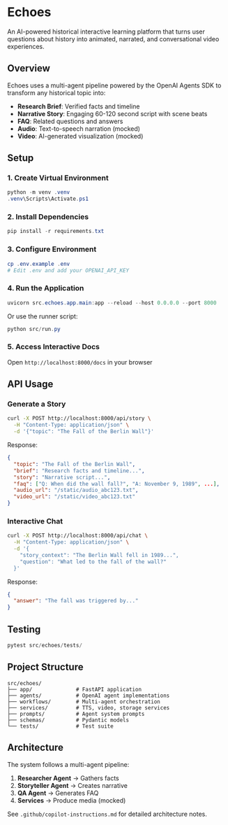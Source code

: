 # Echoes

An AI-powered historical interactive learning platform that turns user questions about history into animated, narrated, and conversational video experiences.

## Overview

Echoes uses a multi-agent pipeline powered by the OpenAI Agents SDK to transform any historical topic into:
- **Research Brief**: Verified facts and timeline
- **Narrative Story**: Engaging 60-120 second script with scene beats
- **FAQ**: Related questions and answers
- **Audio**: Text-to-speech narration (mocked)
- **Video**: AI-generated visualization (mocked)

## Setup

### 1. Create Virtual Environment
```powershell
python -m venv .venv
.venv\Scripts\Activate.ps1
```

### 2. Install Dependencies
```powershell
pip install -r requirements.txt
```

### 3. Configure Environment
```powershell
cp .env.example .env
# Edit .env and add your OPENAI_API_KEY
```

### 4. Run the Application
```powershell
uvicorn src.echoes.app.main:app --reload --host 0.0.0.0 --port 8000
```

Or use the runner script:
```powershell
python src/run.py
```

### 5. Access Interactive Docs
Open `http://localhost:8000/docs` in your browser

## API Usage

### Generate a Story
```bash
curl -X POST http://localhost:8000/api/story \
  -H "Content-Type: application/json" \
  -d '{"topic": "The Fall of the Berlin Wall"}'
```

Response:
```json
{
  "topic": "The Fall of the Berlin Wall",
  "brief": "Research facts and timeline...",
  "story": "Narrative script...",
  "faq": ["Q: When did the wall fall?", "A: November 9, 1989", ...],
  "audio_url": "/static/audio_abc123.txt",
  "video_url": "/static/video_abc123.txt"
}
```

### Interactive Chat
```bash
curl -X POST http://localhost:8000/api/chat \
  -H "Content-Type: application/json" \
  -d '{
    "story_context": "The Berlin Wall fell in 1989...",
    "question": "What led to the fall of the wall?"
  }'
```

Response:
```json
{
  "answer": "The fall was triggered by..."
}
```

## Testing

```powershell
pytest src/echoes/tests/
```

## Project Structure

```
src/echoes/
├── app/              # FastAPI application
├── agents/           # OpenAI agent implementations
├── workflows/        # Multi-agent orchestration
├── services/         # TTS, video, storage services
├── prompts/          # Agent system prompts
├── schemas/          # Pydantic models
└── tests/            # Test suite
```

## Architecture

The system follows a multi-agent pipeline:
1. **Researcher Agent** → Gathers facts
2. **Storyteller Agent** → Creates narrative
3. **QA Agent** → Generates FAQ
4. **Services** → Produce media (mocked)

See `.github/copilot-instructions.md` for detailed architecture notes.